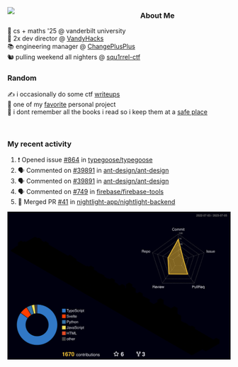<!-- 
Hey what are you doing here? 
I admire your curiosity tho
Shoot me an email (zinean00 at gmail dot com)
Let's connect! 
-->

<p float="left">
  <img src='https://imgur.com/nGM66Ev.png' width='300' align="left">
  <p>
    
  <h3>About Me</h3>
  🏫 cs + maths '25 @ vanderbilt university <br>
  🌊 2x dev director @ <a href="https://github.com/vandyhacks">VandyHacks</a> <br>
  📚 engineering manager @ <a href="https://github.com/changeplusplusvandy">ChangePlusPlus<a> <br>
  🐿 pulling weekend all nighters @ <a href="https://github.com/squ1rrel-ctf">squ1rrel-ctf</a> <br>
  
  <h3>Random</h3>
  ✍️ i occasionally do some ctf <a href="https://squ1rrel.dev/author/zineanteoh">writeups</a> <br>
  📱 one of my <a href="https://github.com/zineanteoh/vinkybox-app">favorite</a> personal project<br>
  📖 i dont remember all the books i read so i keep them at a <a href="https://www.goodreads.com/user/show/80901669-zi">safe place</a>
  </p>
  
</p>

<br>
<!-- <i>generated by <a href="https://labs.openai.com/s/0hW1r6PFYo3Zh0a7UoxK2AMp" target="_blank">dall-e 2</a></i> -->

<h3>My recent activity</h3>

<!--START_SECTION:activity-->
1. ❗ Opened issue [#864](https://github.com/typegoose/typegoose/issues/864) in [typegoose/typegoose](https://github.com/typegoose/typegoose)
2. 🗣 Commented on [#39891](https://github.com/ant-design/ant-design/issues/39891) in [ant-design/ant-design](https://github.com/ant-design/ant-design)
3. 🗣 Commented on [#39891](https://github.com/ant-design/ant-design/issues/39891) in [ant-design/ant-design](https://github.com/ant-design/ant-design)
4. 🗣 Commented on [#749](https://github.com/firebase/firebase-tools/issues/749) in [firebase/firebase-tools](https://github.com/firebase/firebase-tools)
5. 🎉 Merged PR [#41](https://github.com/nightlight-app/nightlight-backend/pull/41) in [nightlight-app/nightlight-backend](https://github.com/nightlight-app/nightlight-backend)
<!--END_SECTION:activity-->

![](./profile-3d-contrib/profile-night-rainbow.svg)
